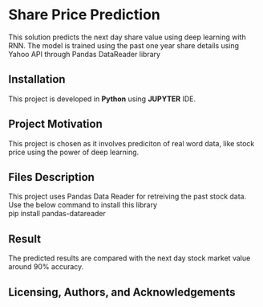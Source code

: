 # Share Price Prediction
This solution predicts the next day share value using deep learning with RNN. The model is trained using the past one year share details using Yahoo API through Pandas DataReader library
## Installation
This project is developed in <b>Python</b> using <b>JUPYTER</b> IDE.
## Project Motivation
This project is chosen as it involves prediciton of real word data, like stock price using the power of deep learning.
## Files Description
This project uses Pandas Data Reader for retreiving the past stock data. Use the below command to install this library </br>
pip install pandas-datareader
## Result
The predicted results are compared with the next day stock market value around 90% accuracy.
## Licensing, Authors, and Acknowledgements
